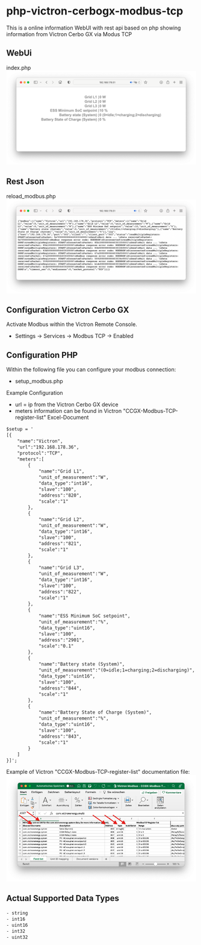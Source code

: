 # php-victron-cerbogx-modbus-tcp
This is a online information WebUI with rest api based on php showing information from Victron Cerbo GX via Modus TCP

## WebUi
index.php
![alt text](https://github.com/datjan/php-victron-cerbogx-modbus-tcp/blob/main/img_webpage.png?raw=true)

## Rest Json
reload_modbus.php
![alt text](https://github.com/datjan/php-victron-cerbogx-modbus-tcp/blob/main/img_restapi.png?raw=true)

## Configuration Victron Cerbo GX
Activate Modbus within the Victron Remote Console.
- Settings -> Services -> Modbus TCP -> Enabled

## Configuration PHP

Within the following file you can configure your modbus connection:
- setup_modbus.php


Example Configuration
- url = ip from the Victron Cerbo GX device
- meters information can be found in Victron "CCGX-Modbus-TCP-register-list" Excel-Document
```
$setup = '
[{
	"name":"Victron",
	"url":"192.168.178.36",
	"protocol":"TCP",
	"meters":[
		{
			"name":"Grid L1",
			"unit_of_measurement":"W",
			"data_type":"int16",
			"slave":"100",
			"address":"820",
			"scale":"1"
		},
		{
			"name":"Grid L2",
			"unit_of_measurement":"W",
			"data_type":"int16",
			"slave":"100",
			"address":"821",
			"scale":"1"
		},
		{
			"name":"Grid L3",
			"unit_of_measurement":"W",
			"data_type":"int16",
			"slave":"100",
			"address":"822",
			"scale":"1"
		},
		{
			"name":"ESS Minimum SoC setpoint",
			"unit_of_measurement":"%",
			"data_type":"uint16",
			"slave":"100",
			"address":"2901",
			"scale":"0.1"
		},
		{
			"name":"Battery state (System)",
			"unit_of_measurement":"(0=idle;1=charging;2=discharging)",
			"data_type":"uint16",
			"slave":"100",
			"address":"844",
			"scale":"1"
		},
		{
			"name":"Battery State of Charge (System)",
			"unit_of_measurement":"%",
			"data_type":"uint16",
			"slave":"100",
			"address":"843",
			"scale":"1"
		} 
	]
}]';
```

Example of Victron "CCGX-Modbus-TCP-register-list" documentation file:
![alt text](https://github.com/datjan/php-victron-cerbogx-modbus-tcp/blob/main/img_modbus.png?raw=true)

## Actual Supported Data Types
```
- string
- int16
- uint16
- int32
- uint32
```

